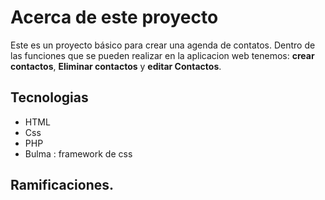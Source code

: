 # Acerca de este proyecto 

Este es un proyecto básico para crear una agenda de contatos. Dentro de las funciones que se pueden realizar en la aplicacion web tenemos: **crear contactos**, **Eliminar contactos** y **editar Contactos**.

## Tecnologias 

- HTML
- Css
- PHP
- Bulma : framework de css 

## Ramificaciones.